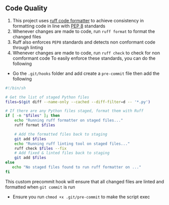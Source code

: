 ## Code Quality
1. This project uses [ruff code formatter](https://docs.astral.sh/ruff/formatter/) to achieve consistency in formatting code in line with [PEP 8](https://peps.python.org/pep-0008/) standards
2. Whenever changes are made to code, run `ruff format` to format the changed files
3. Ruff also enforces `PEP8` standards and detects non conformant code through linting
4. Whenever changes are made to code, run `ruff check` to check for non comformant code
To easily enforce these standards, you can do the following 
* Go the `.git/hooks` folder and add create a `pre-commit` file then add the following
```bash 
#!/bin/sh

# Get the list of staged Python files
files=$(git diff --name-only --cached --diff-filter=d -- '*.py')

# If there are any Python files staged, format them with Ruff
if [ -n "$files" ]; then
    echo "Running ruff formatter on staged files..."
    ruff format $files

    # Add the formatted files back to staging
    git add $files
    echo "Running ruff linting tool on staged files..."
    ruff check $files --fix
    # Add fixed & linted files back to staging
    git add $files
else
   echo "No staged files found to run ruff formatter on ..."
fi
```
This custom precommit hook will ensure that all changed files are linted and formatted when `git commit` is run
* Ensure you run `chmod +x .git/pre-commit` to make the script exec